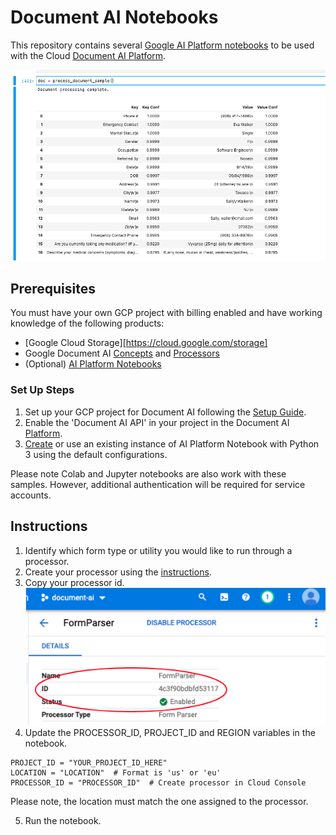 # Document AI Notebooks 

This repository contains several [Google AI Platform notebooks][notebooks] 
to be used with the Cloud [Document AI Platform][docai].

![boxes](resources/screenshots/SampleFormFields.png)

## Prerequisites 

You must have your own GCP project with billing enabled and have working knowledge of the following products:

* [Google Cloud Storage][https://cloud.google.com/storage]
* Google Document AI [Concepts][basics] and [Processors][processors]
* (Optional) [AI Platform Notebooks][notebooks]

### Set Up Steps

1. Set up your GCP project for Document AI following the [Setup Guide][set_up].
1. Enable the 'Document AI API' in your project in the Document AI [Platform][platform].
1. [Create][create_notebook] or use an existing instance of AI Platform Notebook with Python 3 using the default configurations.

Please note Colab and Jupyter notebooks are also work with these samples. However, additional authentication will be required for service accounts.

## Instructions

1. Identify which form type or utility you would like to run through a processor.
2. Create your processor using the [instructions][create_processor].
3. Copy your processor id.
![processorId](resources/screenshots/FormParserID.png)
4. Update the PROCESSOR_ID, PROJECT_ID and REGION variables in the notebook.

```
PROJECT_ID = "YOUR_PROJECT_ID_HERE"
LOCATION = "LOCATION"  # Format is 'us' or 'eu'
PROCESSOR_ID = "PROCESSOR_ID"  # Create processor in Cloud Console
```
Please note, the location must match the one assigned to the processor. 

5. Run the notebook. 

[notebooks]: https://cloud.google.com/ai-platform-notebooks
[docai]: https://cloud.google.com/document-ai/docs/
[docai_basics]: https://cloud.google.com/document-ai/docs/basics
[processors]: https://cloud.google.com/document-ai/docs/processor-overview
[set_up]: https://cloud.google.com/document-ai/docs/setup
[platform]: https://console.cloud.google.com/ai/document-ai
[create_processor]: https://cloud.google.com/document-ai/docs/create-processor
[create_notebook]: https://cloud.google.com/ai-platform/notebooks/docs/create-new
[gcs]: https://cloud.google.com/storage
[basics]: https://cloud.google.com/document-ai/docs/basics
